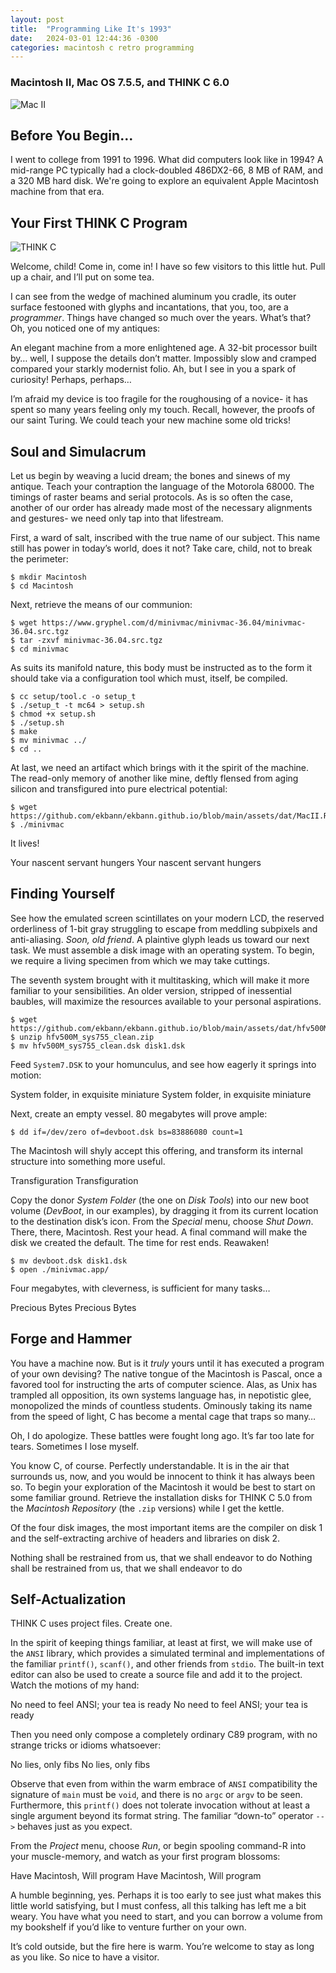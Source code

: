 ```yaml
---
layout: post
title:  "Programming Like It's 1993"
date:   2024-03-01 12:44:36 -0300
categories: macintosh c retro programming
---
```

### Macintosh II, Mac OS 7.5.5, and THINK C 6.0

![Mac II](/assets/img/dither_it_mac2.jpg "Mac II")

## Before You Begin...

I went to college from 1991 to 1996. What did computers look like in 1994? A mid-range PC typically had a clock-doubled 486DX2-66, 8 MB of RAM, and a 320 MB hard disk. We're going to explore an equivalent Apple Macintosh machine from that era.

## Your First THINK C Program

![THINK C](/assets/img/thinkc.gif "THINK C")

Welcome, child! Come in, come in! I have so few visitors to this little hut. Pull up a chair, and I’ll put on some tea.

I can see from the wedge of machined aluminum you cradle, its outer surface festooned with glyphs and incantations, that you, too, are a *programmer*. Things have changed so much over the years. What’s that? Oh, you noticed one of my antiques:

An elegant machine from a more enlightened age. A 32-bit processor built by… well, I suppose the details don’t matter. Impossibly slow and cramped compared your starkly modernist folio. Ah, but I see in you a spark of curiosity! Perhaps, perhaps…

I’m afraid my device is too fragile for the roughousing of a novice- it has spent so many years feeling only my touch. Recall, however, the proofs of our saint Turing. We could teach your new machine some old tricks!

## Soul and Simulacrum

Let us begin by weaving a lucid dream; the bones and sinews of my antique. Teach your contraption the language of the Motorola 68000. The timings of raster beams and serial protocols. As is so often the case, another of our order has already made most of the necessary alignments and gestures- we need only tap into that lifestream.

First, a ward of salt, inscribed with the true name of our subject. This name still has power in today’s world, does it not? Take care, child, not to break the perimeter:
```
$ mkdir Macintosh
$ cd Macintosh
```
Next, retrieve the means of our communion:
```
$ wget https://www.gryphel.com/d/minivmac/minivmac-36.04/minivmac-36.04.src.tgz
$ tar -zxvf minivmac-36.04.src.tgz
$ cd minivmac
```
As suits its manifold nature, this body must be instructed as to the form it should take via a configuration tool which must, itself, be compiled.
```
$ cc setup/tool.c -o setup_t
$ ./setup_t -t mc64 > setup.sh
$ chmod +x setup.sh
$ ./setup.sh
$ make
$ mv minivmac ../
$ cd ..
```
At last, we need an artifact which brings with it the spirit of the machine. The read-only memory of another like mine, deftly flensed from aging silicon and transfigured into pure electrical potential:
```
$ wget https://github.com/ekbann/ekbann.github.io/blob/main/assets/dat/MacII.ROM
$ ./minivmac
```
It lives!

Your nascent servant hungers
Your nascent servant hungers

## Finding Yourself

See how the emulated screen scintillates on your modern LCD, the reserved orderliness of 1-bit gray struggling to escape from meddling subpixels and anti-aliasing. *Soon, old friend*. A plaintive glyph leads us toward our next task. We must assemble a disk image with an operating system. To begin, we require a living specimen from which we may take cuttings.

The seventh system brought with it multitasking, which will make it more familiar to your sensibilities. An older version, stripped of inessential baubles, will maximize the resources available to your personal aspirations.
```
$ wget https://github.com/ekbann/ekbann.github.io/blob/main/assets/dat/hfv500M_sys755_clean.zip
$ unzip hfv500M_sys755_clean.zip
$ mv hfv500M_sys755_clean.dsk disk1.dsk
```

Feed `System7.DSK` to your homunculus, and see how eagerly it springs into motion:

System folder, in exquisite miniature
System folder, in exquisite miniature

Next, create an empty vessel. 80 megabytes will prove ample:
```
$ dd if=/dev/zero of=devboot.dsk bs=83886080 count=1
```
The Macintosh will shyly accept this offering, and transform its internal structure into something more useful.

Transfiguration
Transfiguration

Copy the donor *System Folder* (the one on *Disk Tools*) into our new boot volume (*DevBoot*, in our examples), by dragging it from its current location to the destination disk’s icon. From the *Special* menu, choose *Shut Down*. There, there, Macintosh. Rest your head. A final command will make the disk we created the default. The time for rest ends. Reawaken!
```
$ mv devboot.dsk disk1.dsk
$ open ./minivmac.app/
```
Four megabytes, with cleverness, is sufficient for many tasks…

Precious Bytes
Precious Bytes

## Forge and Hammer

You have a machine now. But is it *truly* yours until it has executed a program of your own devising? The native tongue of the Macintosh is Pascal, once a favored tool for instructing the arts of computer science. Alas, as Unix has trampled all opposition, its own systems language has, in nepotistic glee, monopolized the minds of countless students. Ominously taking its name from the speed of light, C has become a mental cage that traps so many…

Oh, I do apologize. These battles were fought long ago. It’s far too late for tears. Sometimes I lose myself.

You know C, of course. Perfectly understandable. It is in the air that surrounds us, now, and you would be innocent to think it has always been so. To begin your exploration of the Macintosh it would be best to start on some familiar ground. Retrieve the installation disks for THINK C 5.0 from the *Macintosh Repository* (the `.zip` versions) while I get the kettle.

Of the four disk images, the most important items are the compiler on disk 1 and the self-extracting archive of headers and libraries on disk 2.

Nothing shall be restrained from us, that we shall endeavor to do
Nothing shall be restrained from us, that we shall endeavor to do

## Self-Actualization

THINK C uses project files. Create one.

In the spirit of keeping things familiar, at least at first, we will make use of the `ANSI` library, which provides a simulated terminal and implementations of the familiar `printf()`, `scanf()`, and other friends from `stdio`. The built-in text editor can also be used to create a source file and add it to the project. Watch the motions of my hand:

No need to feel ANSI; your tea is ready
No need to feel ANSI; your tea is ready

Then you need only compose a completely ordinary C89 program, with no strange tricks or idioms whatsoever:

No lies, only fibs
No lies, only fibs

Observe that even from within the warm embrace of `ANSI` compatibility the signature of `main` must be `void`, and there is no `argc` or `argv` to be seen. Furthermore, this `printf()` does not tolerate invocation without at least a single argument beyond its format string. The familiar “down-to” operator `-->` behaves just as you expect.

From the *Project* menu, choose *Run*, or begin spooling command-R into your muscle-memory, and watch as your first program blossoms:

Have Macintosh, Will program
Have Macintosh, Will program

A humble beginning, yes. Perhaps it is too early to see just what makes this little world satisfying, but I must confess, all this talking has left me a bit weary. You have what you need to start, and you can borrow a volume from my bookshelf if you’d like to venture further on your own.

It’s cold outside, but the fire here is warm. You’re welcome to stay as long as you like. So nice to have a visitor.

